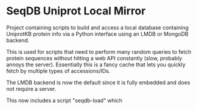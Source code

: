 # SeqDB Uniprot Local Mirror

Project containing scripts to build and access a local database containing UniprotKB protein info 
via a Python interface using an LMDB or MongoDB backend.

This is used for scripts that need to perform many random queries to fetch protein sequences 
without hitting a web API constantly (slow, probably annoys the server). Essentially this is a 
fancy cache that lets you quickly fetch by multiple types of accessions/IDs.

The LMDB backend is now the default since it is fully embedded and does not require a server.

This now includes a script "seqdb-load" which 